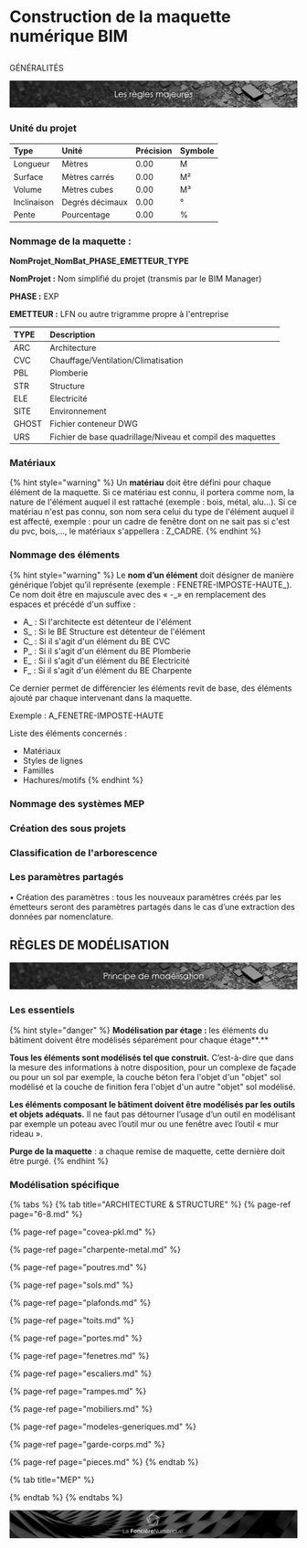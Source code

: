 # Construction de la maquette numérique BIM

## 
GÉNÉRALITÉS

![](../../../.gitbook/assets/regles-majeures.png)

### Unité du projet

| Type | Unité | Précision | Symbole |
| :--- | :--- | :--- | :--- |
| Longueur | Mètres | 0.00 | M |
| Surface | Mètres carrés | 0.00 | M² |
| Volume | Mètres cubes | 0.00 | M³ |
| Inclinaison | Degrés décimaux | 0.00 | ° |
| Pente | Pourcentage | 0.00 | % |

### Nommage de la maquette :

**NomProjet**\_**NomBat**\_**PHASE**\_**EMETTEUR**\_**TYPE**

**NomProjet :** Nom simplifié du projet \(transmis par le BIM Manager\)

**PHASE :** EXP

**EMETTEUR :** LFN ou autre trigramme propre à l'entreprise

| TYPE | Description |
| :--- | :--- |
| ARC | Architecture |
| CVC | Chauffage/Ventilation/Climatisation |
| PBL | Plomberie |
| STR | Structure |
| ELE | Electricité |
| SITE | Environnement |
| GHOST | Fichier conteneur DWG |
| URS | Fichier de base quadrillage/Niveau et compil des maquettes |

### Matériaux

{% hint style="warning" %}
Un **matériau** doit être défini pour chaque élément de la maquette. Si ce matériau est connu, il portera comme nom, la nature de l'élément auquel il est rattaché \(exemple : bois, métal, alu…\). Si ce matériau n'est pas connu, son nom sera celui du type de l'élément auquel il est affecté, exemple : pour un cadre de fenêtre dont on ne sait pas si c'est du pvc, bois,..., le matériaux s'appellera : Z\_CADRE.
{% endhint %}

### Nommage des éléments

{% hint style="warning" %}
Le **nom d’un élément** doit désigner de manière générique l’objet qu’il représente \(exemple : FENETRE-IMPOSTE-HAUTE_\). Ce nom doit être en majuscule avec des « -_» en remplacement des espaces et précédé d'un suffixe :

* A\_ : Si l'architecte est détenteur de l'élément
* S\_ : Si le BE Structure est détenteur de l'élément
* C\_ : Si il s'agit d'un élément du BE CVC
* P\_ : Si il s'agit d'un élément du BE Plomberie
* E\_ : Si il s'agit d'un élément du BE Electricité
* F\_ : Si il s'agit d'un élément du BE Charpente

Ce dernier permet de différencier les éléments revit de base, des éléments ajouté par chaque intervenant dans la maquette.

Exemple : A\_FENETRE-IMPOSTE-HAUTE

Liste des éléments concernés :

* Matériaux
* Styles de lignes
* Familles
* Hachures/motifs
{% endhint %}

### Nommage des systèmes MEP

### Création des sous projets



### Classification de l'arborescence



### Les paramètres partagés

•         Création des paramètres : tous les nouveaux paramètres créés par les émetteurs seront des paramètres partagés dans le cas d’une extraction des données par nomenclature.

## RÈGLES DE MODÉLISATION

![](../../../.gitbook/assets/principe-de-mod.png)

### Les essentiels

{% hint style="danger" %}
**Modélisation par étage :** les éléments du bâtiment doivent être modélisés séparément pour chaque étage**.**

**Tous les éléments sont modélisés tel que construit.** C’est-à-dire que dans la mesure des informations à notre disposition, pour un complexe de façade ou pour un sol par exemple, la couche béton fera l'objet d'un "objet" sol modélisé et la couche de finition fera l'objet d'un autre "objet" sol modélisé.

**Les éléments composant le bâtiment doivent être modélisés par les outils et objets adéquats.** Il ne faut pas détourner l’usage d’un outil en modélisant par exemple un poteau avec l’outil mur ou une fenêtre avec l’outil « mur rideau ».

**Purge de la maquette** : a chaque remise de maquette, cette dernière doit être purgé.
{% endhint %}

### Modélisation spécifique

{% tabs %}
{% tab title="ARCHITECTURE & STRUCTURE" %}
{% page-ref page="6-8.md" %}

{% page-ref page="covea-pkl.md" %}

{% page-ref page="charpente-metal.md" %}

{% page-ref page="poutres.md" %}

{% page-ref page="sols.md" %}

{% page-ref page="plafonds.md" %}

{% page-ref page="toits.md" %}

{% page-ref page="portes.md" %}

{% page-ref page="fenetres.md" %}

{% page-ref page="escaliers.md" %}

{% page-ref page="rampes.md" %}

{% page-ref page="mobiliers.md" %}

{% page-ref page="modeles-generiques.md" %}

{% page-ref page="garde-corps.md" %}

{% page-ref page="pieces.md" %}
{% endtab %}

{% tab title="MEP" %}

{% endtab %}
{% endtabs %}











![](../../../.gitbook/assets/wallpaper_fnum_black.jpg)

